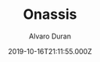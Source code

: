 ---
title: Onassis
github: https://github.com/ohduran/Onassis
demo: https://ohduran.github.io/Onassis
author: Alvaro Duran
ssg:
  - Jekyll
cms:
  - Markdown
date: 2019-10-16T21:11:55.000Z
description: The Onassis Theme for Jekyll
draft: true
publish_date: '2019-10-16T21:11:55Z'
update_date: '2021-07-15T19:15:57Z'
github_star: 22
github_fork: 24
---